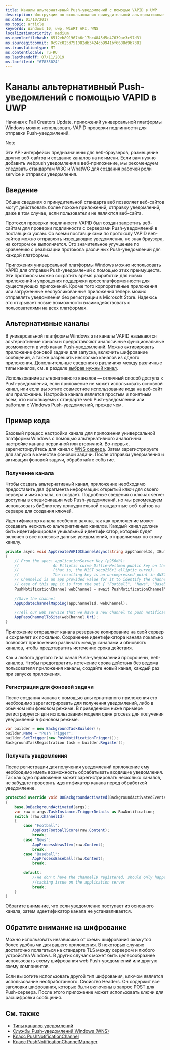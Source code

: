```yaml
---
title: Каналы альтернативный Push-уведомлений с помощью VAPID в UWP
description: Инструкции по использованию принудительной альтернативные каналы с протоколом VAPID из приложения UWP
ms.date: 01/10/2017
ms.topic: article
keywords: Windows 10, uwp, WinRT API, WNS
localizationpriority: medium
ms.openlocfilehash: 6512eb891967b6c17bc4845d5e47639ae3c97d31
ms.sourcegitcommit: 0c97c025d751082db3424cb9941bf6688d9b7381
ms.translationtype: MT
ms.contentlocale: ru-RU
ms.lasthandoff: 07/11/2019
ms.locfileid: "67835024"
---
```

# <a name="alternate-push-channels-using-vapid-in-uwp"></a>Каналы альтернативный Push-уведомлений с помощью VAPID в UWP 
Начиная с Fall Creators Update, приложений универсальной платформы Windows можно использовать VAPID проверки подлинности для отправки Push-уведомлений.  

> [!NOTE]
> Эти API-интерфейсы предназначены для веб-браузеров, размещение других веб-сайтов и создание каналов на их имени.  Если вам нужно добавить webpush уведомления в веб-приложение, мы рекомендуем следовать стандартам W3C и WhatWG для создания рабочей роли service и отправки уведомления.

## <a name="introduction"></a>Введение
Общие сведения о принудительной стандарта веб позволяет веб-сайтов могут действовать более похоже приложений, отправку уведомлений, даже в том случае, если пользователи не являются веб-сайта.

Протокол проверки подлинности VAPID был создан запретить веб-сайтам для проверки подлинности с серверами Push-уведомлений в поставщика узлам. Со всеми поставщиками по протоколу VAPID веб-сайтов можно отправлять извещающие уведомления, не зная браузера, на котором он выполняется. Это значительное улучшение по сравнению с реализации протокола различных Push-уведомлений для каждой платформы. 

Приложения универсальной платформы Windows можно использовать VAPID для отправки Push-уведомлений с помощью этих преимуществ. Эти протоколы можно сократить время разработки для новых приложений и упрощения поддержки кроссплатформенности для существующих приложений. Кроме того корпоративные приложения или загруженные неопубликованные приложения теперь можно отправлять уведомления без регистрации в Microsoft Store. Надеюсь это открывает новые возможности взаимодействовать с пользователями на всех платформах.  

## <a name="alternate-channels"></a>Альтернативные каналы 
В универсальной платформы Windows эти каналы VAPID называются альтернативные каналы и предоставляют аналогичные функциональные возможности в web канал Push-уведомлений. Можно активировать приложение фоновой задачи для запуска, включить шифрование сообщений, а также разрешить несколько каналов из одного приложения. Дополнительные сведения о различиях между различные типы каналов, см. в разделе [выбрав нужный канал](channel-types.md).

Использование альтернативного каналов — отличный способ доступа к Push-уведомления, если приложение не может использовать основной канал, или если вы хотите совместное использование кода на веб-сайт или приложение. Настройка канала является простым и понятным всем, кто используемых стандарте web Push-уведомлений или работали с Windows Push-уведомлений, прежде чем.

## <a name="code-example"></a>Пример кода

Базовый процесс настройки канала для приложения универсальной платформы Windows с помощью альтернативного аналогична настройке канала первичной или вторичной. Во-первых, зарегистрируйтесь для канал с [WNS сервера](windows-push-notification-services--wns--overview.md). Затем зарегистрируете для запуска в качестве фоновой задачи. После отправки уведомления и активации фоновой задачи, обработайте событие.  

### <a name="get-a-channel"></a>Получение канала 
Чтобы создать альтернативный канал, приложение необходимо предоставить два фрагмента информации: открытый ключ для своего сервера и имя канала, он создает. Подробные сведения о ключах server доступны в спецификации web Push-уведомлений, но мы рекомендуем использовать библиотеку принудительной стандартные веб-сайтов на сервере для создания ключей.  

Идентификатор канала особенно важна, так как приложение может создавать несколько альтернативных каналов. Каждый канал должен быть идентифицирован уникальный идентификатор, который будет включен в все полезные данные уведомлений, отправляемых по этому каналу.  

```csharp
private async void AppCreateVAPIDChannelAsync(string appChannelId, IBuffer applicationServerKey) 
{ 
    // From the spec: applicationServer Key (p256dh):  
    //               An Elliptic curve Diffie–Hellman public key on the P-256 curve 
    //               (that is, the NIST secp256r1 elliptic curve).   
    //               The resulting key is an uncompressed point in ANSI X9.62 format             
    // ChannelId is an app provided value for it to identify the channel later.  
    // case of this app it is from the set { "Football", "News", "Baseball" } 
    PushNotificationChannel webChannel = await PushNotificationChannelManager.GetDefault().CreateRawPushNotificationChannelWithAlternateKeyForApplicationAsync(applicationServerKey, appChannelId); 
 
    //Save the channel  
    AppUpdateChannelMapping(appChannelId, webChannel); 
             
    //Tell our web service that we have a new channel to push notifications to 
    AppPassChannelToSite(webChannel.Uri); 
} 
```
Приложение отправляет канала резервное копирование на свой сервер и сохраняет их локально. Сохранение идентификатора канала локально позволяет приложению различать между каналами и обновлять каналов, чтобы предотвратить истечение срока действия.

Как и любого другого типа канал Push-уведомлений просрочены, веб-каналов. Чтобы предотвратить истечение срока действия без ведома пользователя приложения каналы, создайте новый канал, каждый раз при запуске приложения.    

### <a name="register-for-a-background-task"></a>Регистрация для фоновой задачи 

После создания канала с помощью альтернативного приложения его необходимо зарегистрировать для получения уведомлений, либо в обычном или фоновом режиме. В приведенном ниже примере регистрируется для использования модели один process для получения уведомлений в фоновом режиме.  

```csharp
var builder = new BackgroundTaskBuilder(); 
builder.Name = "Push Trigger"; 
builder.SetTrigger(new PushNotificationTrigger()); 
BackgroundTaskRegistration task = builder.Register(); 
```
### <a name="receive-the-notifications"></a>Получать уведомления 

После регистрации для получения уведомлений приложение ему необходимо иметь возможность обрабатывать входящие уведомления. Так как одно приложение может зарегистрировать несколько каналов, не забудьте проверить идентификатор канала перед обработкой уведомление.  

```csharp
protected override void OnBackgroundActivated(BackgroundActivatedEventArgs args) 
{ 
    base.OnBackgroundActivated(args); 
    var raw = args.TaskInstance.TriggerDetails as RawNotification; 
    switch (raw.ChannelId) 
    { 
        case "Football": 
            AppPostFootballScore(raw.Content); 
            break; 
        case "News": 
            AppProcessNewsItem(raw.Content); 
            break; 
        case "Baseball": 
            AppProcessBaseball(raw.Content); 
            break; 
 
        default: 
            //We don't have the channelID registered, should only happen in the case of a 
            //caching issue on the application server 
            break; 
    }                           
} 
```

Обратите внимание, что если уведомление поступает из основного канала, затем идентификатор канала не устанавливается.  

## <a name="note-on-encryption"></a>Обратите внимание на шифрование 

Можно использовать независимо от схемы шифрования окажутся более удобными для вашего приложения. В некоторых случаях достаточно полагаться на стандарте TLS между сервером и любого устройства Windows. В других случаях может быть целесообразнее использовать схему шифрования web Push-уведомлений или другую схему компонентов.  

Если вы хотите использовать другой тип шифрования, ключом является использование необработанного. Свойство Headers. Он содержит все заголовки шифрования, которые были включены в запрос POST для Push-сервера. После этого приложение может использовать ключи для расшифровки сообщения.  

## <a name="related-topics"></a>См. также
- [Типы каналов уведомлений](channel-types.md)
- [Службы Push-уведомлений Windows (WNS)](windows-push-notification-services--wns--overview.md)
- [Класс PushNotificationChannel](https://docs.microsoft.com/uwp/api/windows.networking.pushnotifications.pushnotificationchannel)
- [Класс PushNotificationChannelManager](https://docs.microsoft.com/uwp/api/windows.networking.pushnotifications.pushnotificationchannelmanager)


